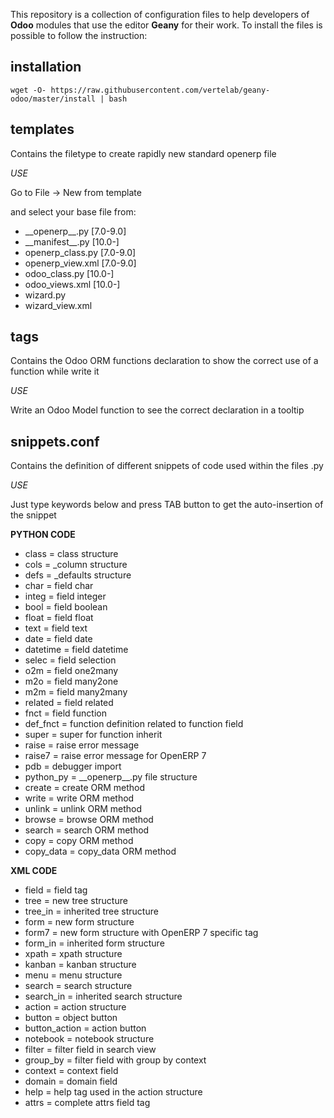 This repository is a collection of configuration files to help developers of **Odoo** modules that use the editor **Geany** for their work.
To install the files is possible to follow the instruction:

## installation
```
wget -O- https://raw.githubusercontent.com/vertelab/geany-odoo/master/install | bash
```
## templates

Contains the filetype to create rapidly new standard openerp file

*USE*

Go to File -> New from template

and select your base file from:

* \_\_openerp\_\_.py   [7.0-9.0]
* \_\_manifest\_\_.py   [10.0-]
* openerp_class.py     [7.0-9.0]
* openerp_view.xml     [7.0-9.0]
* odoo_class.py        [10.0-]
* odoo_views.xml       [10.0-]
* wizard.py
* wizard_view.xml

## tags

Contains the Odoo ORM functions declaration to show the correct use of a function while write it

*USE*

Write an Odoo Model function to see the correct declaration in a tooltip

## snippets.conf

Contains the definition of different snippets of code used within the files .py

*USE*

Just type keywords below and press TAB button to get the auto-insertion of the snippet

**PYTHON CODE**

* class = class structure
* cols = _column structure
* defs = _defaults structure
* char = field char
* integ = field integer
* bool = field boolean
* float = field float
* text = field text
* date = field date
* datetime = field datetime
* selec = field selection
* o2m = field one2many
* m2o = field many2one
* m2m = field many2many
* related = field related
* fnct = field function
* def_fnct = function definition related to function field
* super = super for function inherit
* raise = raise error message
* raise7 = raise error message for OpenERP 7
* pdb = debugger import
* python\_py = \_\_openerp\_\_.py file structure
* create = create ORM method
* write = write ORM method
* unlink = unlink ORM method
* browse = browse ORM method
* search = search ORM method
* copy = copy ORM method
* copy_data = copy_data ORM method

**XML CODE**

* field = field tag
* tree = new tree structure
* tree_in = inherited tree structure
* form = new form structure
* form7 = new form structure with OpenERP 7 specific tag
* form_in = inherited form structure
* xpath = xpath structure
* kanban = kanban structure
* menu = menu structure
* search = search structure
* search_in = inherited search structure
* action = action structure
* button = object button
* button_action = action button
* notebook = notebook structure
* filter = filter field in search view
* group_by = filter field with group by context
* context = context field
* domain = domain field
* help = help tag used in the action structure
* attrs = complete attrs field tag
